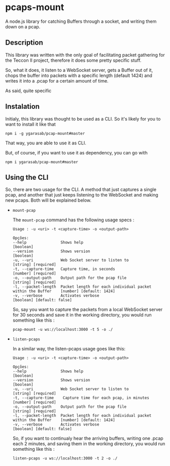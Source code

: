 # pcaps-mount

A node.js library for catching Buffers through a socket, and writing them down on a pcap.

## Description

This library was written with the only goal of facilitating packet gathering for the Teccon II project, therefore it does some pretty specific stuff.

So, what it does, it listen to a WebSocket server, gets a Buffer out of it, chops the buffer into packets with a specific length (default 1424) and writes it into a .pcap for a certain amount of time.

As said, quite specific

## Instalation

Initialy, this library was thought to be used as a CLI. So it's likely for you to want to install it like that

`npm i -g ygarasab/pcap-mount#master`

That way, you are able to use it as CLI.

But, of course, if you want to use it as dependency, you can go with

`npm i ygarasab/pcap-mount#master`

## Using the CLI    

So, there are two usage for the CLI. A method that just captures a single pcap, and another that just keeps listening to the WebSocket and making new pcaps. Both will be explained below.

- `mount-pcap`

    The `mount-pcap` command has the following usage specs :
    ```
    Usage : -u <uri> -t <capture-time> -o <output-path>

    Opções:
    --help               Shows help                                                                   [boolean]
    --version            Shows version                                                                [boolean]
    -u, --uri            Web Socket server to listen to                                     [string] [required]
    -t, --capture-time   Capture time, in seconds                                           [number] [required]
    -o, --output-path    Output path for the pcap file                                      [string] [required]
    -l, --packet-length  Packet length for each individual packet within the Buffer    [number] [default: 1424]
    -v, --verbose        Activates verbose                                           [boolean] [default: false]
    ```

    So, say you want to capture the packets from a local WebSocket server for 30 seconds and save it in the working directory, you would run something like this :

    `pcap-mount -u ws://localhost:3000 -t 5 -o ./`

- `listen-pcaps`

    In a similar way, the listen-pcaps usage goes like this:

    ```
    Usage : -u <uri> -t <capture-time> -o <output-path>

    Opções:
    --help               Shows help                                                                   [boolean]
    --version            Shows version                                                                [boolean]
    -u, --uri            Web Socket server to listen to                                     [string] [required]
    -t, --capture-time    Capture time for each pcap, in minutes                            [number] [required]
    -o, --output-path    Output path for the pcap file                                      [string] [required]
    -l, --packet-length  Packet length for each individual packet within the Buffer    [number] [default: 1424]
    -v, --verbose        Activates verbose                                           [boolean] [default: false]
    ```

    So, if you want to continualy hear the arriving buffers, writing one .pcap each 2 minutes, and saving them in the working directory, you would run something like this : 

    `listen-pcaps -u ws://localhost:3000 -t 2 -o ./`